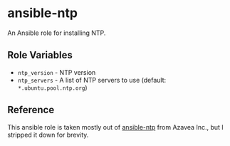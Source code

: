 # ansible-ntp

An Ansible role for installing NTP.

## Role Variables

- `ntp_version` - NTP version
- `ntp_servers` - A list of NTP servers to use (default: `*.ubuntu.pool.ntp.org`)

## Reference

This ansible role is taken mostly out of [ansible-ntp](https://github.com/azavea/ansible-ntp.git) from Azavea Inc., but I stripped it down for brevity.